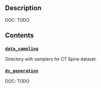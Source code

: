 ## Description

DOC: TODO

## Contents

### [`data_sampling`](data_sampling)

Directory with samplers for CT Spine dataset.

### [`ds_generation`](ds_generation)

DOC: TODO